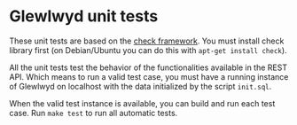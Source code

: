 # Glewlwyd unit tests

These unit tests are based on the [check framework](http://check.sourceforge.net/). You must install check library first (on Debian/Ubuntu you can do this with `apt-get install check`).

All the unit tests test the behavior of the functionalities available in the REST API. Which means to run a valid test case, you must have a running instance of Glewlwyd on localhost with the data initialized by the script `init.sql`.

When the valid test instance is available, you can build and run each test case. Run `make test` to run all automatic tests.

